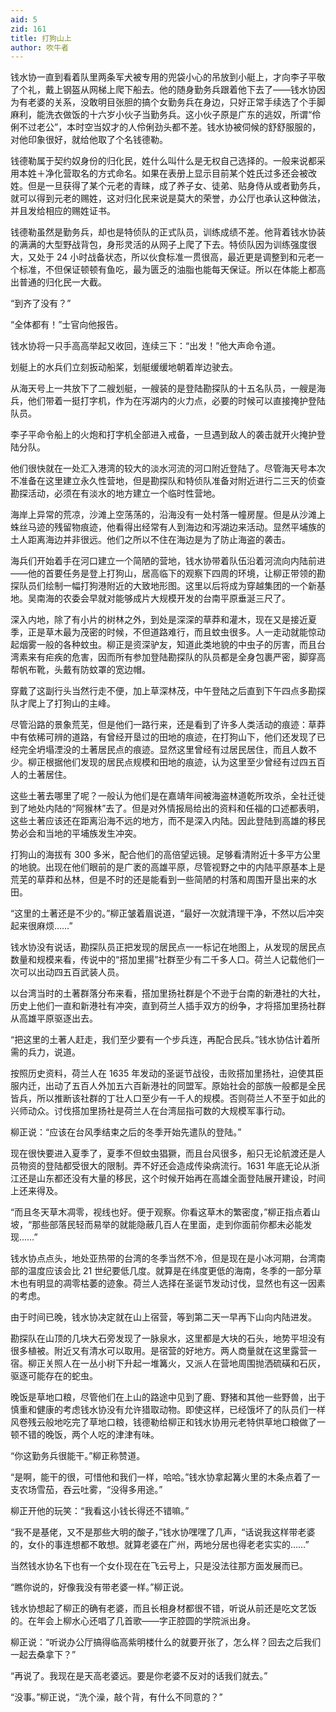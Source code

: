 ```yaml
---
aid: 5
zid: 161
title: 打狗山上
author: 吹牛者
---
```


钱水协一直到看着队里两条军犬被专用的兜袋小心的吊放到小艇上，才向李子平敬了个礼，戴上钢盔从网梯上爬下船去。他的随身勤务兵跟着他下去了——钱水协因为有老婆的关系，没敢明目张胆的搞个女勤务兵在身边，只好正常手续选了个手脚麻利，能洗衣做饭的十六岁小伙子当勤务兵。这小伙子原是广东的逃奴，所谓“伶俐不过老公”，本时空当奴才的人伶俐劲头都不差。钱水协被伺候的舒舒服服的，对他印象很好，就给他取了个名钱德勒。

钱德勒属于契约奴身份的归化民，姓什么叫什么是无权自己选择的。一般来说都采用本姓＋净化营取名的方式命名。如果在表册上显示目前某个姓氏过多还会被改姓。但是一旦获得了某个元老的青睐，成了养子女、徒弟、贴身侍从或者勤务兵，就可以得到元老的赐姓，这对归化民来说是莫大的荣誉，办公厅也承认这种做法，并且发给相应的赐姓证书。

钱德勒虽然是勤务兵，却也是特侦队的正式队员，训练成绩不差。他背着钱水协装的满满的大型野战背包，身形灵活的从网子上爬了下去。特侦队因为训练强度很大，又处于 24 小时战备状态，所以伙食标准一贯很高，最近更是调整到和元老一个标准，不但保证顿顿有鱼吃，最为匮乏的油脂也能每天保证。所以在体能上都高出普通的归化民一大截。

“到齐了没有？”

“全体都有！”士官向他报告。

钱水协将一只手高高举起又收回，连续三下：“出发！”他大声命令道。

划艇上的水兵们立刻扳动船桨，划艇缓缓地朝着岸边驶去。

从海天号上一共放下了二艘划艇，一艘装的是登陆勘探队的十五名队员，一艘是海兵，他们带着一挺打字机，作为在泻湖内的火力点，必要的时候可以直接掩护登陆队员。

李子平命令船上的火炮和打字机全部进入戒备，一旦遇到敌人的袭击就开火掩护登陆分队。

他们很快就在一处汇入港湾的较大的淡水河流的河口附近登陆了。尽管海天号本次不准备在这里建立永久性营地，但是勘探队和特侦队准备对附近进行二三天的侦查勘探活动，必须在有淡水的地方建立一个临时性营地。

海岸上异常的荒凉，沙滩上空荡荡的，沿海没有一处村落一幢房屋。但是从沙滩上蛛丝马迹的残留物痕迹，他看得出经常有人到海边和泻湖边来活动。显然平埔族的土人距离海边并非很远。他们之所以不住在海边是为了防止海盗的袭击。

海兵们开始着手在河口建立一个简陋的营地，钱水协带着队伍沿着河流向内陆前进——他的首要任务是登上打狗山，居高临下的观察下四周的环境，让柳正带领的勘探队员们绘制一幅打狗港附近的大致地形图。这里以后将成为穿越集团的一个新基地。吴南海的农委会早就对能够成片大规模开发的台南平原垂涎三尺了。

深入内地，除了有小片的树林之外，到处是深深的草莽和灌木，现在又是接近夏季，正是草木最为茂密的时候，不但道路难行，而且蚊虫很多。人一走动就能惊动起烟雾一般的各种蚊虫。柳正是资深驴友，知道此类地貌的中虫子的厉害，而且台湾素来有疟疾的危害，因而所有参加登陆勘探队的队员都是全身包裹严密，脚穿高帮帆布靴，头戴有防蚊罩的宽边帽。

穿戴了这副行头当然行走不便，加上草深林茂，中午登陆之后直到下午四点多勘探队才爬上了打狗山的主峰。

尽管沿路的景象荒芜，但是他们一路行来，还是看到了许多人类活动的痕迹：草莽中有依稀可辨的道路，有曾经开垦过的田地的痕迹，在打狗山下，他们还发现了已经完全坍塌湮没的土著居民点的痕迹。显然这里曾经有过居民居住，而且人数不少。柳正根据他们发现的居民点规模和田地的痕迹，认为这里至少曾经有过四五百人的土著居住。

这些土著去哪里了呢？一般认为他们是在嘉靖年间被海盗林道乾所攻杀，全社迁徙到了地处内陆的“阿猴林”去了。但是对外情报局给出的资料和任福的口述都表明，这些土著应该还在距离沿海不远的地方，而不是深入内陆。因此登陆到高雄的移民势必会和当地的平埔族发生冲突。

打狗山的海拔有 300 多米，配合他们的高倍望远镜。足够看清附近十多平方公里的地貌。出现在他们眼前的是广袤的高雄平原，尽管视野之中的内陆平原基本上是荒芜的草莽和丛林，但是不时的还是能看到一些简陋的村落和周围开垦出来的水田。

“这里的土著还是不少的。”柳正皱着眉说道，“最好一次就清理干净，不然以后冲突起来很麻烦……”

钱水协没有说话，勘探队员正把发现的居民点一一标记在地图上，从发现的居民点数量和规模来看，传说中的“搭加里揚”社群至少有二千多人口。荷兰人记载他们一次可以出动四五百武装人员。

以台湾当时的土著群落分布来看，搭加里扬社群是个不逊于台南的新港社的大社，历史上他们一直和新港社有冲突，直到荷兰人插手双方的纷争，才将搭加里扬社群从高雄平原驱逐出去。

“把这里的土著人赶走，我们至少要有一个步兵连，再配合民兵。”钱水协估计着所需的兵力，说道。

按照历史资料，荷兰人在 1635 年发动的圣诞节战役，击败搭加里扬社，迫使其臣服内迁，出动了五百人外加五六百新港社的同盟军。原始社会的部族一般都是全民皆兵，所以推断该社群的丁壮人口至少有一千人的规模。否则荷兰人不至于如此的兴师动众。讨伐搭加里扬社是荷兰人在台湾屈指可数的大规模军事行动。

柳正说：“应该在台风季结束之后的冬季开始先遣队的登陆。”

现在很快要进入夏季了，夏季不但蚊虫猖獗，而且台风很多，船只无论航渡还是人员物资的登陆都受很大的限制。弄不好还会造成传染病流行。1631 年底无论从浙江还是山东都还没有大量的移民，这个时候开始再在高雄全面登陆展开建设，时间上还来得及。

“而且冬天草木凋零，视线也好。便于观察。你看这草木的繁密度，”柳正指点着山坡，“那些部落民轻而易举的就能隐蔽几百人在里面，走到你面前你都未必能发现……”

钱水协点点头，地处亚热带的台湾的冬季当然不冷，但是现在是小冰河期，台湾南部的温度应该会比 21 世纪要低几度。就算是在纬度更低的海南，冬季的一部分草木也有明显的凋零枯萎的迹象。荷兰人选择在圣诞节发动讨伐，显然也有这一因素的考虑。

由于时间已晚，钱水协决定就在山上宿营，等到第二天一早再下山向内陆进发。

勘探队在山顶的几块大石旁发现了一脉泉水，这里都是大块的石头，地势平坦没有很多植被。附近又有清水可以取用。是宿营的好地方。两人商量就在这里露营一宿。柳正关照人在一丛小树下升起一堆篝火，又派人在营地周围抛洒硫磺和石灰，驱逐可能存在的蛇虫。

晚饭是草地口粮，尽管他们在上山的路途中见到了鹿、野猪和其他一些野兽，出于慎重和健康的考虑钱水协没有允许猎取动物。即使这样，已经饿坏了的队员们一样风卷残云般地吃完了草地口粮，钱德勒给柳正和钱水协用元老特供草地口粮做了一顿不错的晚饭，两个人吃的津津有味。

“你这勤务兵很能干。”柳正称赞道。

“是啊，能干的很，可惜他和我们一样，哈哈。”钱水协拿起篝火里的木条点着了一支农场雪茄，吞云吐雾，“没得多用途。”

柳正开他的玩笑：“我看这小钱长得还不错嘛。”

“我不是基佬，又不是那些大明的酸子，”钱水协嘿嘿了几声，“话说我这样带老婆的，女仆的事连想都不敢想。就算老婆在广州，两地分居也得老老实实的……”

当然钱水协名下也有一个女仆现在在飞云号上，只是没法往那方面发展而已。

“瞧你说的，好像我没有带老婆一样。”柳正说。

钱水协想起了柳正的确有老婆，而且长相身材都很不错，听说从前还是吃文艺饭的。在年会上柳水心还唱了几首歌——字正腔圆的学院派出身。

柳正说：“听说办公厅搞得临高紫明楼什么的就要开张了，怎么样？回去之后我们一起去桑拿下？”

“再说了。我现在是天高老婆远。要是你老婆不反对的话我们就去。”

“没事。”柳正说，“洗个澡，敲个背，有什么不同意的？”
